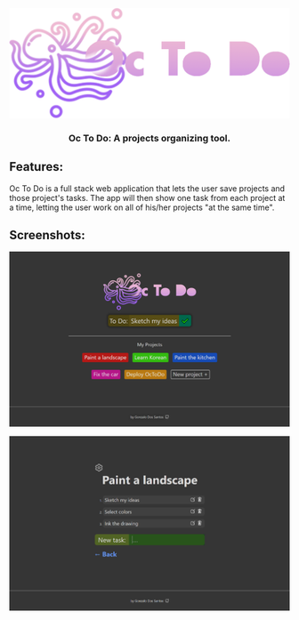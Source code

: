 ![octodo](https://github.com/gon2santos/gon2santos/blob/main/assets/octodoLogo.png)


<h3 align="center">Oc To Do: A projects organizing tool.</h3>

## Features:

<p>Oc To Do is a full stack web application that lets the user save projects and those project's tasks. 
The app will then show one task from each project at a time, letting the user work on all of his/her projects "at the same time".</p>


## Screenshots:

![octodo](https://github.com/gon2santos/gon2santos/blob/main/assets/octodoScreen1.png)

![octodo](https://github.com/gon2santos/gon2santos/blob/main/assets/octodoScreen2.png)

